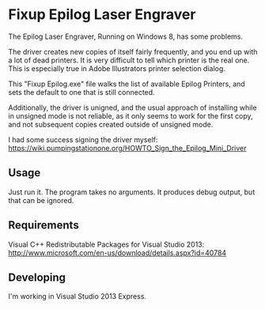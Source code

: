Fixup Epilog Laser Engraver
===========================

The Epilog Laser Engraver, Running on Windows 8, has some problems.

The driver creates new copies of itself fairly frequently, and you end up with a lot of dead printers.
It is very difficult to tell which printer is the real one.  This is especially true in Adobe Illustrators printer selection dialog.

This "Fixup Epilog.exe" file walks the list of available Epilog Printers, and sets the default to one that is still connected.

Additionally, the driver is unigned, and the usual approach of installing while in unsigned mode is not reliable,
as it only seems to work for the first copy, and not subsequent copies created outside of unsigned mode.

I had some success signing the driver myself: https://wiki.pumpingstationone.org/HOWTO_Sign_the_Epilog_Mini_Driver

Usage
-----

Just run it.  The program takes no arguments.  It produces debug output, but that can be ignored.


Requirements
------------

Visual C++ Redistributable Packages for Visual Studio 2013: http://www.microsoft.com/en-us/download/details.aspx?id=40784

Developing
----------

I'm working in Visual Studio 2013 Express.
